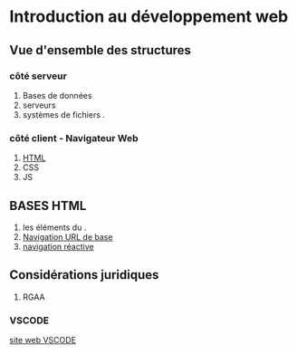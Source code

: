 # Introduction au développement web


## Vue d'ensemble des structures

### côté serveur
1. Bases de données 
2. serveurs
3. systèmes de fichiers . 

### côté client - Navigateur Web
1. [HTML](/index.html)
2. CSS 
3. JS

## BASES HTML
1. les éléments du <head>.
2. [Navigation URL de base](/navigation.md)
3. [navigation réactive](/url-parametres-requetes.md)

## Considérations juridiques
1. RGAA

### VSCODE
 [site web VSCODE](https://code.visualstudio.com/download)